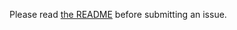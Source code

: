 Please read [the README](https://github.com/benjaminoakes/homesick-vi-everywhere/blob/master/README.md) before submitting an issue.
